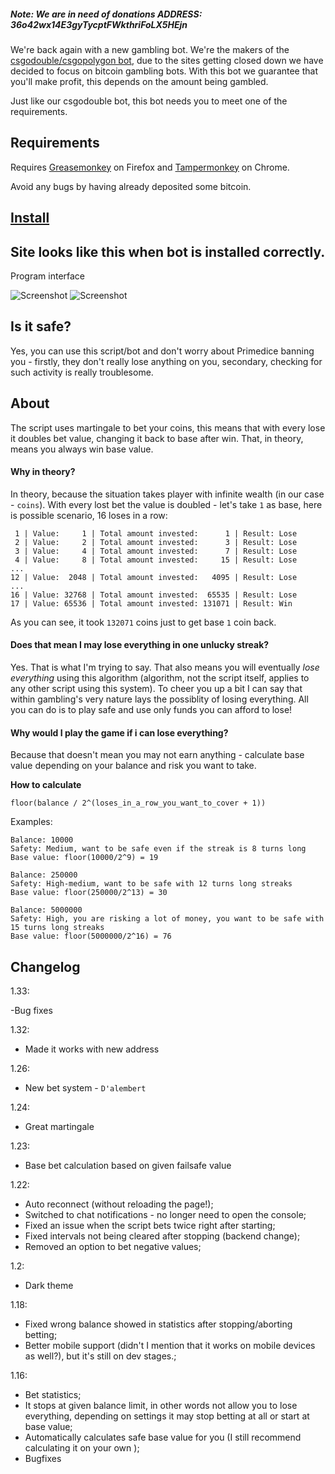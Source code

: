 ##### Note: We are in need of donations ADDRESS: 36o42wx14E3gyTycptFWkthriFoLX5HEjn


We're back again with a new gambling bot.
We're the makers of the [csgodouble/csgopolygon bot](https://github.com/Csdouble-bot/csgodouble), due to the sites getting closed down we have decided to focus on bitcoin gambling bots.
With this bot we guarantee that you'll make profit, this depends on the amount being gambled.

Just like our csgodouble bot, this bot needs you to meet one of the requirements.

## Requirements
Requires [Greasemonkey](http://www.greasespot.net/) on Firefox and [Tampermonkey](http://tampermonkey.net/) on Chrome.

Avoid any bugs by having already deposited some bitcoin.

## [Install](	https://raw.githubusercontent.com/Primedice-Bot/primedice/master/bot.js)

## Site looks like this when bot is installed correctly.

Program interface

![Screenshot](https://i.gyazo.com/0309c776813d575d0738a51b2a95a1fd.png)
![Screenshot](https://i.gyazo.com/106f421b0dd7fe3572b806dcaf5d2aa8.png)


## Is it safe?

Yes, you can use this script/bot and don't worry about Primedice banning you - firstly, they don't really lose anything on you, secondary, checking for such activity is really troublesome.
## About

The script uses martingale to bet your coins, this means that with every lose it doubles bet value, changing it back to base after win. That, in theory, means you always win base value.

#### Why in theory?

In theory, because the situation takes player with infinite wealth (in our case - `coins`). With every lost bet the value is doubled - let's take `1` as base, here is possible scenario, 16 loses in a row:
```
 1 | Value:     1 | Total amount invested:      1 | Result: Lose
 2 | Value:     2 | Total amount invested:      3 | Result: Lose
 3 | Value:     4 | Total amount invested:      7 | Result: Lose
 4 | Value:     8 | Total amount invested:     15 | Result: Lose
...
12 | Value:  2048 | Total amount invested:   4095 | Result: Lose
...
16 | Value: 32768 | Total amount invested:  65535 | Result: Lose
17 | Value: 65536 | Total amount invested: 131071 | Result: Win
```
As you can see, it took `132071` coins just to get base `1` coin back.

#### Does that mean I may lose everything in one unlucky streak?

Yes. That is what I'm trying to say. That also means you will eventually *lose everything* using this algorithm (algorithm, not the script itself, applies to any other script using this system).
To cheer you up a bit I can say that within gambling's very nature lays the possiblity of losing everything. All you can do is to play safe and use only funds you can afford to lose!

#### Why would I play the game if i can lose everything?

Because that doesn't mean you may not earn anything - calculate base value depending on your balance and risk you want to take.

**How to calculate**

``floor(balance / 2^(loses_in_a_row_you_want_to_cover + 1))``

Examples:
```
Balance: 10000
Safety: Medium, want to be safe even if the streak is 8 turns long
Base value: floor(10000/2^9) = 19
```
```
Balance: 250000
Safety: High-medium, want to be safe with 12 turns long streaks
Base value: floor(250000/2^13) = 30
```
```
Balance: 5000000
Safety: High, you are risking a lot of money, you want to be safe with 15 turns long streaks
Base value: floor(5000000/2^16) = 76
```

## Changelog
1.33:

-Bug fixes

1.32:

- Made it works with new address

1.26:

- New bet system - `D'alembert`

1.24:

- Great martingale

1.23:

- Base bet calculation based on given failsafe value


1.22:

- Auto reconnect (without reloading the page!);
- Switched to chat notifications - no longer need to open the console;
- Fixed an issue when the script bets twice right after starting;
- Fixed intervals not being cleared after stopping (backend change);
- Removed an option to bet negative values;


1.2:

- Dark theme


1.18:

- Fixed wrong balance showed in statistics after stopping/aborting betting;
- Better mobile support (didn't I mention that it works on mobile devices as well?), but it's still on dev stages.;


1.16:

- Bet statistics;
- It stops at given balance limit, in other words not allow you to lose everything, depending on settings it may stop betting at all or start at base value;
- Automatically calculates safe base value for you (I still recommend calculating it on your own );
- Bugfixes

